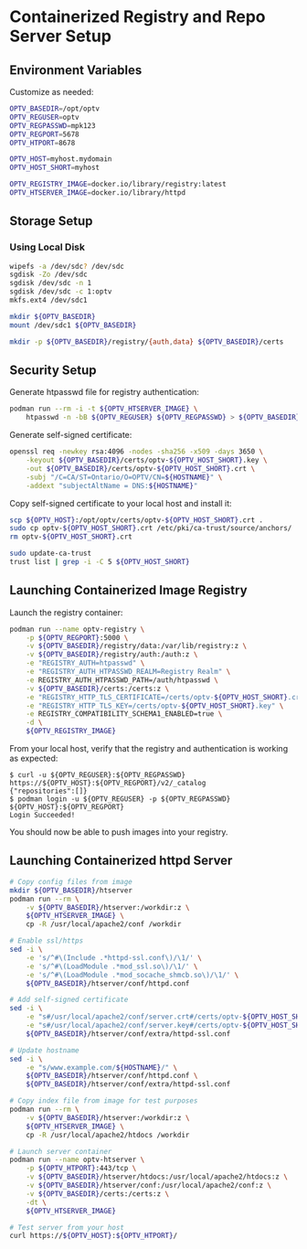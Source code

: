 # Containerized Registry and Repo Server Setup

## Environment Variables

Customize as needed:

```bash
OPTV_BASEDIR=/opt/optv
OPTV_REGUSER=optv
OPTV_REGPASSWD=mpk123
OPTV_REGPORT=5678
OPTV_HTPORT=8678

OPTV_HOST=myhost.mydomain
OPTV_HOST_SHORT=myhost

OPTV_REGISTRY_IMAGE=docker.io/library/registry:latest
OPTV_HTSERVER_IMAGE=docker.io/library/httpd
```

## Storage Setup

### Using Local Disk

```bash
wipefs -a /dev/sdc? /dev/sdc
sgdisk -Zo /dev/sdc
sgdisk /dev/sdc -n 1
sgdisk /dev/sdc -c 1:optv
mkfs.ext4 /dev/sdc1

mkdir ${OPTV_BASEDIR}
mount /dev/sdc1 ${OPTV_BASEDIR}

mkdir -p ${OPTV_BASEDIR}/registry/{auth,data} ${OPTV_BASEDIR}/certs
```

## Security Setup

Generate htpasswd file for registry authentication:

```bash
podman run --rm -i -t ${OPTV_HTSERVER_IMAGE} \
    htpasswd -n -bB ${OPTV_REGUSER} ${OPTV_REGPASSWD} > ${OPTV_BASEDIR}/registry/auth/htpasswd
```

Generate self-signed certificate:

```bash
openssl req -newkey rsa:4096 -nodes -sha256 -x509 -days 3650 \
    -keyout ${OPTV_BASEDIR}/certs/optv-${OPTV_HOST_SHORT}.key \
    -out ${OPTV_BASEDIR}/certs/optv-${OPTV_HOST_SHORT}.crt \
    -subj "/C=CA/ST=Ontario/O=OPTV/CN=${HOSTNAME}" \
    -addext "subjectAltName = DNS:${HOSTNAME}"
```

Copy self-signed certificate to your local host and install it:

```bash
scp ${OPTV_HOST}:/opt/optv/certs/optv-${OPTV_HOST_SHORT}.crt .
sudo cp optv-${OPTV_HOST_SHORT}.crt /etc/pki/ca-trust/source/anchors/
rm optv-${OPTV_HOST_SHORT}.crt

sudo update-ca-trust
trust list | grep -i -C 5 ${OPTV_HOST_SHORT}
```

## Launching Containerized Image Registry

Launch the registry container:

```bash
podman run --name optv-registry \
    -p ${OPTV_REGPORT}:5000 \
    -v ${OPTV_BASEDIR}/registry/data:/var/lib/registry:z \
    -v ${OPTV_BASEDIR}/registry/auth:/auth:z \
    -e "REGISTRY_AUTH=htpasswd" \
    -e "REGISTRY_AUTH_HTPASSWD_REALM=Registry Realm" \
    -e REGISTRY_AUTH_HTPASSWD_PATH=/auth/htpasswd \
    -v ${OPTV_BASEDIR}/certs:/certs:z \
    -e "REGISTRY_HTTP_TLS_CERTIFICATE=/certs/optv-${OPTV_HOST_SHORT}.crt" \
    -e "REGISTRY_HTTP_TLS_KEY=/certs/optv-${OPTV_HOST_SHORT}.key" \
    -e REGISTRY_COMPATIBILITY_SCHEMA1_ENABLED=true \
    -d \
    ${OPTV_REGISTRY_IMAGE}
```

From your local host, verify that the registry and authentication is working as expected:

```console
$ curl -u ${OPTV_REGUSER}:${OPTV_REGPASSWD} https://${OPTV_HOST}:${OPTV_REGPORT}/v2/_catalog
{"repositories":[]}
$ podman login -u ${OPTV_REGUSER} -p ${OPTV_REGPASSWD} ${OPTV_HOST}:${OPTV_REGPORT}
Login Succeeded!
```

You should now be able to push images into your registry.

## Launching Containerized httpd Server

```bash
# Copy config files from image
mkdir ${OPTV_BASEDIR}/htserver
podman run --rm \
    -v ${OPTV_BASEDIR}/htserver:/workdir:z \
    ${OPTV_HTSERVER_IMAGE} \
    cp -R /usr/local/apache2/conf /workdir

# Enable ssl/https
sed -i \
    -e 's/^#\(Include .*httpd-ssl.conf\)/\1/' \
    -e 's/^#\(LoadModule .*mod_ssl.so\)/\1/' \
    -e 's/^#\(LoadModule .*mod_socache_shmcb.so\)/\1/' \
    ${OPTV_BASEDIR}/htserver/conf/httpd.conf

# Add self-signed certificate
sed -i \
    -e "s#/usr/local/apache2/conf/server.crt#/certs/optv-${OPTV_HOST_SHORT}.crt#" \
    -e "s#/usr/local/apache2/conf/server.key#/certs/optv-${OPTV_HOST_SHORT}.key#" \
    ${OPTV_BASEDIR}/htserver/conf/extra/httpd-ssl.conf

# Update hostname
sed -i \
    -e "s/www.example.com/${HOSTNAME}/" \
    ${OPTV_BASEDIR}/htserver/conf/httpd.conf \
    ${OPTV_BASEDIR}/htserver/conf/extra/httpd-ssl.conf

# Copy index file from image for test purposes
podman run --rm \
    -v ${OPTV_BASEDIR}/htserver:/workdir:z \
    ${OPTV_HTSERVER_IMAGE} \
    cp -R /usr/local/apache2/htdocs /workdir

# Launch server container
podman run --name optv-htserver \
    -p ${OPTV_HTPORT}:443/tcp \
    -v ${OPTV_BASEDIR}/htserver/htdocs:/usr/local/apache2/htdocs:z \
    -v ${OPTV_BASEDIR}/htserver/conf:/usr/local/apache2/conf:z \
    -v ${OPTV_BASEDIR}/certs:/certs:z \
    -dt \
    ${OPTV_HTSERVER_IMAGE}

# Test server from your host
curl https://${OPTV_HOST}:${OPTV_HTPORT}/
```
